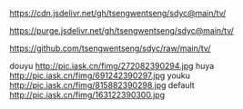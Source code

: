 https://cdn.jsdelivr.net/gh/tsengwentseng/sdyc@main/tv/

https://purge.jsdelivr.net/gh/tsengwentseng/sdyc@main/tv/

https://github.com/tsengwentseng/sdyc/raw/main/tv/

douyu
http://pic.iask.cn/fimg/272082390294.jpg
huya
http://pic.iask.cn/fimg/691242390297.jpg
youku
http://pic.iask.cn/fimg/815882390298.jpg
default
http://pic.iask.cn/fimg/163122390300.jpg
